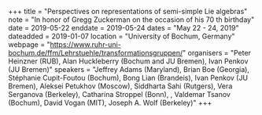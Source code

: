 +++
title = "Perspectives on representations of semi-simple Lie algebras"
note = "In honor of Gregg Zuckerman on the occasion of his 70 th birthday"
date = 2019-05-22
enddate = 2019-05-24
dates = "May 22 - 24, 2019"
dateadded = 2019-01-07
location = "University of Bochum, Germany"
webpage = "https://www.ruhr-uni-bochum.de/ffm/Lehrstuehle/transformationsgruppen/"
organisers = "Peter Heinzner (RUB), Alan Huckleberry (Bochum and JU Bremen), Ivan Penkov (JU Bremen)"
speakers = "Jeffrey Adams (Maryland), Brian Boe (Georgia), Stéphanie Cupit-Foutou (Bochum), Bong Lian (Brandeis), Ivan Penkov (JU Bremen), Aleksei Petukhov (Moscow), Siddharta Sahi (Rutgers), Vera Serganova (Berkeley), Catharina Stroppel (Bonn), , Valdemar Tsanov (Bochum), David Vogan (MIT), Joseph A. Wolf (Berkeley)"
+++
